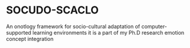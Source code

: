 # SOCUDO-SCACLO
An onotlogy framework for socio-cultural adaptation of computer-supported learning environments
it is a part of my Ph.D research
emotion concept integration
